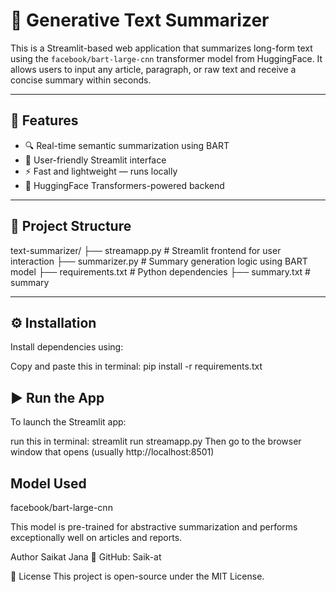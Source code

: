 # 📝 Generative Text Summarizer

This is a Streamlit-based web application that summarizes long-form text using the `facebook/bart-large-cnn` transformer model from HuggingFace. It allows users to input any article, paragraph, or raw text and receive a concise summary within seconds.

---

## 🚀 Features

- 🔍 Real-time semantic summarization using BART
- 💬 User-friendly Streamlit interface
- ⚡ Fast and lightweight — runs locally
- 📎 HuggingFace Transformers-powered backend

---

## 📁 Project Structure
text-summarizer/
├── streamapp.py # Streamlit frontend for user interaction
├── summarizer.py # Summary generation logic using BART model
├── requirements.txt # Python dependencies
├── summary.txt # summary


---

## ⚙️ Installation

Install dependencies using:

Copy and paste this in terminal:
pip install -r requirements.txt

## ▶️ Run the App
To launch the Streamlit app:

run this in terminal:
streamlit run streamapp.py
Then go to the browser window that opens (usually http://localhost:8501)

## Model Used
facebook/bart-large-cnn

This model is pre-trained for abstractive summarization and performs exceptionally well on articles and reports.

Author
Saikat Jana
📂 GitHub: Saik-at

📄 License
This project is open-source under the MIT License.
